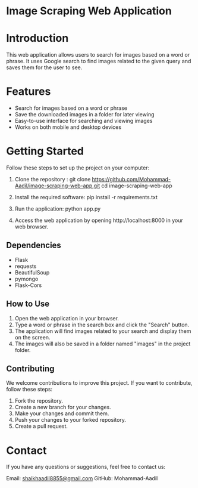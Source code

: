 # Image Scraping Web Application

# Introduction
This web application allows users to search for images based on a word or phrase. It uses Google search to find images related to the given query and saves them for the user to see.

# Features
- Search for images based on a word or phrase
- Save the downloaded images in a folder for later viewing
- Easy-to-use interface for searching and viewing images
- Works on both mobile and desktop devices

# Getting Started

Follow these steps to set up the project on your computer:

1. Clone the repository : 
git clone https://github.com/Mohammad-Aadil/image-scraping-web-app.git
cd image-scraping-web-app

2. Install the required software:
pip install -r requirements.txt

3. Run the application:
python app.py

4. Access the web application by opening http://localhost:8000 in your web browser.

## Dependencies

- Flask
- requests
- BeautifulSoup
- pymongo
- Flask-Cors

## How to Use

1. Open the web application in your browser.
2. Type a word or phrase in the search box and click the "Search" button.
3. The application will find images related to your search and display them on the screen.
4. The images will also be saved in a folder named "images" in the project folder.

## Contributing
We welcome contributions to improve this project. If you want to contribute, follow these steps:

1. Fork the repository.
2. Create a new branch for your changes.
3. Make your changes and commit them.
4. Push your changes to your forked repository.
5. Create a pull request.

# Contact
If you have any questions or suggestions, feel free to contact us:

Email: shaikhaadil8855@gmail.com
GitHub: Mohammad-Aadil
